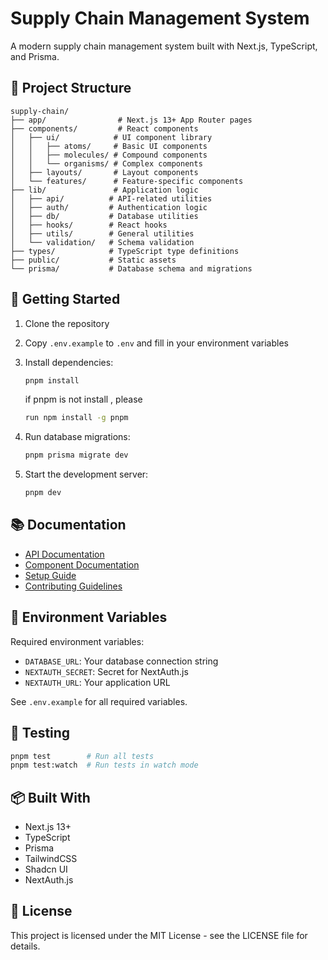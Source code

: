 # Supply Chain Management System

A modern supply chain management system built with Next.js, TypeScript, and Prisma.

## 📁 Project Structure

```
supply-chain/
├── app/                # Next.js 13+ App Router pages
├── components/         # React components
│   ├── ui/            # UI component library
│   │   ├── atoms/     # Basic UI components
│   │   ├── molecules/ # Compound components
│   │   └── organisms/ # Complex components
│   ├── layouts/       # Layout components
│   └── features/      # Feature-specific components
├── lib/               # Application logic
│   ├── api/          # API-related utilities
│   ├── auth/         # Authentication logic
│   ├── db/           # Database utilities
│   ├── hooks/        # React hooks
│   ├── utils/        # General utilities
│   └── validation/   # Schema validation
├── types/            # TypeScript type definitions
├── public/           # Static assets
└── prisma/           # Database schema and migrations
```

## 🚀 Getting Started

1. Clone the repository
2. Copy `.env.example` to `.env` and fill in your environment variables
3. Install dependencies:
   ```bash
   pnpm install
   ```
   if pnpm is not install , please 

   ```bash
   run npm install -g pnpm
   ```
4. Run database migrations:
   ```bash
   pnpm prisma migrate dev
   ```
5. Start the development server:
   ```bash
   pnpm dev
   ```

## 📚 Documentation

- [API Documentation](./docs/api/README.md)
- [Component Documentation](./docs/components/README.md)
- [Setup Guide](./docs/setup/README.md)
- [Contributing Guidelines](./docs/contributing/CONTRIBUTING.md)

## 🔧 Environment Variables

Required environment variables:

- `DATABASE_URL`: Your database connection string
- `NEXTAUTH_SECRET`: Secret for NextAuth.js
- `NEXTAUTH_URL`: Your application URL

See `.env.example` for all required variables.

## 🧪 Testing

```bash
pnpm test        # Run all tests
pnpm test:watch  # Run tests in watch mode
```

## 📦 Built With

- Next.js 13+
- TypeScript
- Prisma
- TailwindCSS
- Shadcn UI
- NextAuth.js

## 📄 License

This project is licensed under the MIT License - see the LICENSE file for details.
